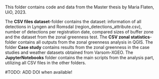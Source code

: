 This folder contains code and data from the Master thesis by Maria Flaten, UiO, 2023.

The **CSV files dataset**-folder contains the dataset: information of all detections in Lyngen and Romsdal (region_detections_attribute.csv), number of detections per registration date, compared sizes of buffer zone and the dataset from the zonal greenness test.
The **CSV zonal statistics**-folder contains all outputs from the zonal greenness analysis in QGIS.
The folder **Case study** contains results from the zonal greenness in the case studies and weather datasets obtained from Varsom-XGEO.
The **JupyterNotebooks** folder contains the main scripts from the analysis part, utilizing all CSV files in the other folders.

#TODO: ADD DOI when available!